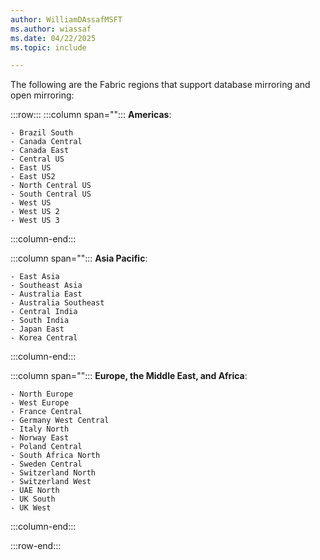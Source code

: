```yaml
---
author: WilliamDAssafMSFT
ms.author: wiassaf
ms.date: 04/22/2025
ms.topic: include

---
```


The following are the Fabric regions that support database mirroring and open mirroring:

:::row:::
   :::column span="":::
    **Americas**:

    - Brazil South
    - Canada Central
    - Canada East
    - Central US
    - East US
    - East US2
    - North Central US
    - South Central US
    - West US
    - West US 2
    - West US 3
   :::column-end:::

   :::column span="":::
    **Asia Pacific**:

    - East Asia
    - Southeast Asia
    - Australia East
    - Australia Southeast
    - Central India
    - South India
    - Japan East
    - Korea Central

   :::column-end:::

   :::column span="":::
   **Europe, the Middle East, and Africa**:

    - North Europe
    - West Europe
    - France Central
    - Germany West Central
    - Italy North
    - Norway East
    - Poland Central
    - South Africa North
    - Sweden Central
    - Switzerland North
    - Switzerland West
    - UAE North
    - UK South
    - UK West
   :::column-end:::

:::row-end:::
